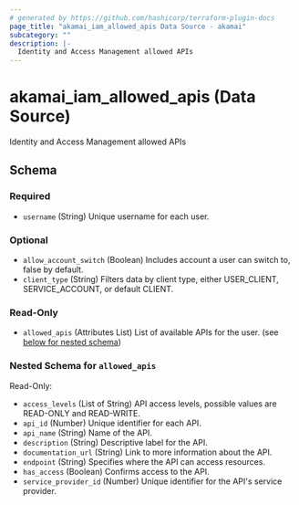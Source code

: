 ```yaml
---
# generated by https://github.com/hashicorp/terraform-plugin-docs
page_title: "akamai_iam_allowed_apis Data Source - akamai"
subcategory: ""
description: |-
  Identity and Access Management allowed APIs
---
```


# akamai_iam_allowed_apis (Data Source)

Identity and Access Management allowed APIs



<!-- schema generated by tfplugindocs -->
## Schema

### Required

- `username` (String) Unique username for each user.

### Optional

- `allow_account_switch` (Boolean) Includes account a user can switch to, false by default.
- `client_type` (String) Filters data by client type, either USER_CLIENT, SERVICE_ACCOUNT, or default CLIENT.

### Read-Only

- `allowed_apis` (Attributes List) List of available APIs for the user. (see [below for nested schema](#nestedatt--allowed_apis))

<a id="nestedatt--allowed_apis"></a>
### Nested Schema for `allowed_apis`

Read-Only:

- `access_levels` (List of String) API access levels, possible values are READ-ONLY and READ-WRITE.
- `api_id` (Number) Unique identifier for each API.
- `api_name` (String) Name of the API.
- `description` (String) Descriptive label for the API.
- `documentation_url` (String) Link to more information about the API.
- `endpoint` (String) Specifies where the API can access resources.
- `has_access` (Boolean) Confirms access to the API.
- `service_provider_id` (Number) Unique identifier for the API's service provider.
